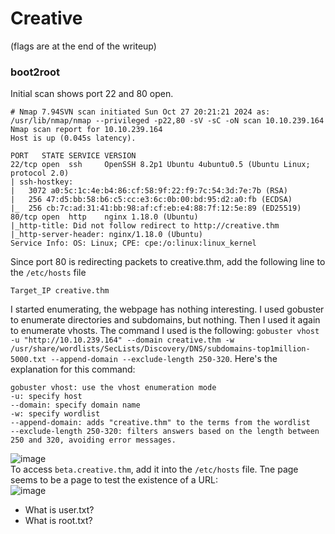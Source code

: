 # Creative
(flags are at the end of the writeup)

### boot2root
Initial scan shows port 22 and 80 open.

    # Nmap 7.94SVN scan initiated Sun Oct 27 20:21:21 2024 as: /usr/lib/nmap/nmap --privileged -p22,80 -sV -sC -oN scan 10.10.239.164
    Nmap scan report for 10.10.239.164
    Host is up (0.045s latency).
    
    PORT   STATE SERVICE VERSION
    22/tcp open  ssh     OpenSSH 8.2p1 Ubuntu 4ubuntu0.5 (Ubuntu Linux; protocol 2.0)
    | ssh-hostkey: 
    |   3072 a0:5c:1c:4e:b4:86:cf:58:9f:22:f9:7c:54:3d:7e:7b (RSA)
    |   256 47:d5:bb:58:b6:c5:cc:e3:6c:0b:00:bd:95:d2:a0:fb (ECDSA)
    |_  256 cb:7c:ad:31:41:bb:98:af:cf:eb:e4:88:7f:12:5e:89 (ED25519)
    80/tcp open  http    nginx 1.18.0 (Ubuntu)
    |_http-title: Did not follow redirect to http://creative.thm
    |_http-server-header: nginx/1.18.0 (Ubuntu)
    Service Info: OS: Linux; CPE: cpe:/o:linux:linux_kernel

Since port 80 is redirecting packets to creative.thm, add the following line to the `/etc/hosts` file

    Target_IP creative.thm
I started enumerating, the webpage has nothing interesting. I used gobuster to enumerate directories and subdomains, but nothing. Then I used it again to enumerate vhosts. The command I used is the following: `gobuster vhost -u "http://10.10.239.164" --domain creative.thm -w /usr/share/wordlists/SecLists/Discovery/DNS/subdomains-top1million-5000.txt --append-domain --exclude-length 250-320`. 
Here's the explanation for this command: 

    gobuster vhost: use the vhost enumeration mode
    -u: specify host
    --domain: specify domain name
    -w: specify wordlist
    --append-domain: adds "creative.thm" to the terms from the wordlist
    --exclude-length 250-320: filters answers based on the length between 250 and 320, avoiding error messages.
![image](https://github.com/user-attachments/assets/b8231f8a-0c5b-4180-aa84-85fdf19658a3)<br />
To access `beta.creative.thm`, add it into the `/etc/hosts` file. Tne page seems to be a page to test the existence of a URL: <br />
![image](https://github.com/user-attachments/assets/8fbf0464-82aa-4df1-89ed-6ee75514a2e2)<br />



- What is user.txt?
- What is root.txt?

